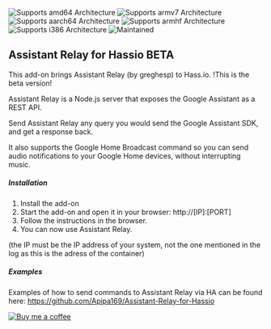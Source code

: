 ![Supports amd64 Architecture][amd64-shield]
![Supports armv7 Architecture][armv7-shield]
![Supports aarch64 Architecture][aarch64-shield]
![Supports armhf Architecture][armhf-shield]
![Supports i386 Architecture][i386-shield]
![Maintained][maintained-shield]

## Assistant Relay for Hassio BETA
This add-on brings Assistant Relay (by greghesp) to Hass.io. !This is the beta version!

Assistant Relay is a Node.js server that exposes the Google Assistant as a REST API.

Send Assistant Relay any query you would send the Google Assistant SDK, and get a response back.

It also supports the Google Home Broadcast command so you can send audio notifications to your Google Home devices, without interrupting music.


##### Installation

1. Install the add-on
2. Start the add-on and open it in your browser: http://[IP]:[PORT]
3. Follow the instructions in the browser.
4. You can now use Assistant Relay.

(the IP must be the IP address of your system, not the one mentioned in the log as this is the adress of the container)

##### Examples
Examples of how to send commands to Assistant Relay via HA can be found here: https://github.com/Apipa169/Assistant-Relay-for-Hassio

[![Buy me a coffee][buymeacoffee-shield]][buymeacoffee]

[buymeacoffee-shield]: https://www.buymeacoffee.com/assets/img/guidelines/download-assets-sm-2.svg
[buymeacoffee]: https://www.buymeacoffee.com/apipa
[aarch64-shield]: https://img.shields.io/badge/aarch64-no-red.svg
[amd64-shield]: https://img.shields.io/badge/amd64-yes-green.svg
[armhf-shield]: https://img.shields.io/badge/armhf-no-red.svg
[armv7-shield]: https://img.shields.io/badge/armv7-yes-green.svg
[i386-shield]: https://img.shields.io/badge/i386-no-red.svg
[maintained-shield]: https://img.shields.io/badge/maintained-yes-green.svg
